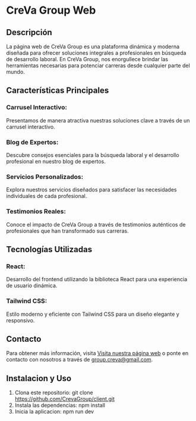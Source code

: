# CreVa Group Web

## Descripción
La página web de CreVa Group es una plataforma dinámica y moderna diseñada para ofrecer soluciones integrales a profesionales en búsqueda de desarrollo laboral. En CreVa Group, nos enorgullece brindar las herramientas necesarias para potenciar carreras desde cualquier parte del mundo.

## Características Principales
### Carrusel Interactivo: 
  Presentamos de manera atractiva nuestras soluciones clave a través de un carrusel interactivo.
### Blog de Expertos: 
  Descubre consejos esenciales para la búsqueda laboral y el desarrollo profesional en nuestro blog de expertos.
### Servicios Personalizados: 
  Explora nuestros servicios diseñados para satisfacer las necesidades individuales de cada profesional.
### Testimonios Reales: 
  Conoce el impacto de CreVa Group a través de testimonios auténticos de profesionales que han transformado sus carreras.

## Tecnologías Utilizadas

### React:
  Desarrollo del frontend utilizando la biblioteca React para una experiencia de usuario dinámica.
### Tailwind CSS:
  Estilo moderno y eficiente con Tailwind CSS para un diseño elegante y responsivo.

## Contacto
  Para obtener más información, visita [Visita nuestra página web](https://creva.vercel.app/) o ponte en contacto con nosotros a través de group.creva@gmail.com.

## Instalacion y Uso 

  1. Clona este repositorio: 
    git clone https://github.com/CrevaGroup/client.git
  2. Instala las dependencias: 
     npm install
  3. Inicia la aplicacion: 
     npm run dev

